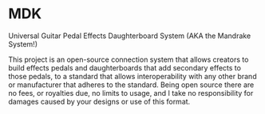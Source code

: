 # MDK
Universal Guitar Pedal Effects Daughterboard System (AKA the Mandrake System!)

This project is an open-source connection system that allows creators to build effects pedals and daughterboards that add secondary effects to those pedals, to a standard that allows interoperability with any other brand or manufacturer that adheres to the standard. Being open source there are no fees, or royalties due, no limits to usage, and I take no responsibility for damages caused by your designs or use of this format.
